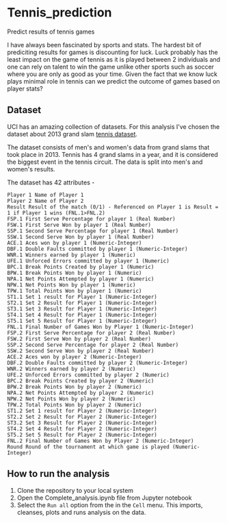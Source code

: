 # Tennis_prediction
Predict results of tennis games

I have always been fascinated by sports and stats. The hardest bit of prediciting results for games is discounting for luck. Luck probably has the least impact on the game of tennis as it is played between 2 individuals and one can rely on talent to win the game unlike other sports such as soccer where you are only as good as your time. Given the fact that we know luck plays minimal role in tennis can we predict the outcome of games based on player stats?

## Dataset

UCI has an amazing collection of datasets. For this analysis I've chosen the dataset about 2013 grand slam [tennis dataset](https://archive.ics.uci.edu/ml/datasets/Tennis+Major+Tournament+Match+Statistics).

The dataset consists of men's and women's data from grand slams that took place in 2013. Tennis has 4 grand slams in a year, and it is considered the biggest event in the tennis circuit. The data is split into men's and women's results.

The dataset has 42 attributes -
```
Player 1 Name of Player 1
Player 2 Name of Player 2
Result Result of the match (0/1) - Referenced on Player 1 is Result = 1 if Player 1 wins (FNL.1>FNL.2)
FSP.1 First Serve Percentage for player 1 (Real Number)
FSW.1 First Serve Won by player 1 (Real Number)
SSP.1 Second Serve Percentage for player 1 (Real Number)
SSW.1 Second Serve Won by player 1 (Real Number)
ACE.1 Aces won by player 1 (Numeric-Integer)
DBF.1 Double Faults committed by player 1 (Numeric-Integer)
WNR.1 Winners earned by player 1 (Numeric)
UFE.1 Unforced Errors committed by player 1 (Numeric)
BPC.1 Break Points Created by player 1 (Numeric)
BPW.1 Break Points Won by player 1 (Numeric)
NPA.1 Net Points Attempted by player 1 (Numeric)
NPW.1 Net Points Won by player 1 (Numeric)
TPW.1 Total Points Won by player 1 (Numeric)
ST1.1 Set 1 result for Player 1 (Numeric-Integer)
ST2.1 Set 2 Result for Player 1 (Numeric-Integer)
ST3.1 Set 3 Result for Player 1 (Numeric-Integer)
ST4.1 Set 4 Result for Player 1 (Numeric-Integer)
ST5.1 Set 5 Result for Player 1 (Numeric-Integer)
FNL.1 Final Number of Games Won by Player 1 (Numeric-Integer)
FSP.2 First Serve Percentage for player 2 (Real Number)
FSW.2 First Serve Won by player 2 (Real Number)
SSP.2 Second Serve Percentage for player 2 (Real Number)
SSW.2 Second Serve Won by player 2 (Real Number)
ACE.2 Aces won by player 2 (Numeric-Integer)
DBF.2 Double Faults committed by player 2 (Numeric-Integer)
WNR.2 Winners earned by player 2 (Numeric)
UFE.2 Unforced Errors committed by player 2 (Numeric)
BPC.2 Break Points Created by player 2 (Numeric)
BPW.2 Break Points Won by player 2 (Numeric)
NPA.2 Net Points Attempted by player 2 (Numeric)
NPW.2 Net Points Won by player 2 (Numeric)
TPW.2 Total Points Won by player 2 (Numeric)
ST1.2 Set 1 result for Player 2 (Numeric-Integer)
ST2.2 Set 2 Result for Player 2 (Numeric-Integer)
ST3.2 Set 3 Result for Player 2 (Numeric-Integer)
ST4.2 Set 4 Result for Player 2 (Numeric-Integer)
ST5.2 Set 5 Result for Player 2 (Numeric-Integer)
FNL.2 Final Number of Games Won by Player 2 (Numeric-Integer)
Round Round of the tournament at which game is played (Numeric-Integer)
```

## How to run the analysis

1. Clone the repository to your local system
2. Open the Complete_analysis.ipynb file from Jupyter notebook
3. Select the `Run all` option from the in the `Cell` menu. This imports, cleanses, plots and runs analysis on the data.
